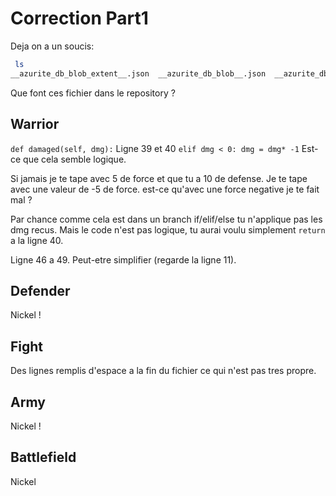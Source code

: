 
# Correction Part1

Deja on a un soucis:
```bash
 ls
__azurite_db_blob_extent__.json  __azurite_db_blob__.json  __azurite_db_queue_extent__.json  __azurite_db_queue__.json
```
Que font ces fichier dans le repository ?


## Warrior

`def damaged(self, dmg):`
Ligne 39 et 40 `elif dmg < 0: dmg = dmg* -1`
Est-ce que cela semble logique.

Si jamais je te tape avec 5 de force et que tu a 10 de defense.
Je te tape avec une valeur de -5 de force. est-ce qu'avec une force negative je te fait mal ?

Par chance comme cela est dans un branch if/elif/else tu n'applique pas les dmg recus.
Mais le code n'est pas logique, tu aurai voulu simplement `return` a la ligne 40.

Ligne 46 a 49. Peut-etre simplifier (regarde la ligne 11).

## Defender

Nickel !

## Fight

Des lignes remplis d'espace a la fin du fichier ce qui n'est pas tres propre.

## Army

Nickel !

## Battlefield

Nickel
